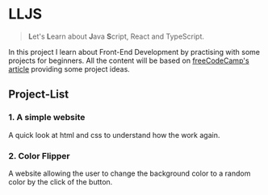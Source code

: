 # LLJS
> **L**et's **L**earn about **J**ava **S**cript, React and TypeScript.

In this project I learn about Front-End Development by practising with
some projects for beginners.
All the content will be based on [freeCodeCamp's article](https://www.freecodecamp.org/news/javascript-projects-for-beginners/#how-to-build-a-quiz-app-with-react-and-typescript) providing some project ideas.

## Project-List

### 1. A simple website
A quick look at html and css to understand how the work again.

### 2. Color Flipper
A website allowing the user to change the background color to a random color by the click of the button.